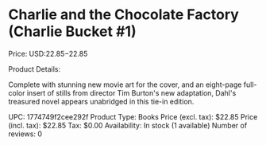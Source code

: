 # Charlie and the Chocolate Factory (Charlie Bucket #1)

Price: USD:$22.85-$22.85

Product Details:

Complete with stunning new movie art for the cover, and an eight-page full-color insert of stills from director Tim Burton's new adaptation, Dahl's treasured novel appears unabridged in this tie-in edition.

UPC: 1774749f2cee292f
Product Type: Books
Price (excl. tax): $22.85
Price (incl. tax): $22.85
Tax: $0.00
Availability: In stock (1 available)
Number of reviews: 0